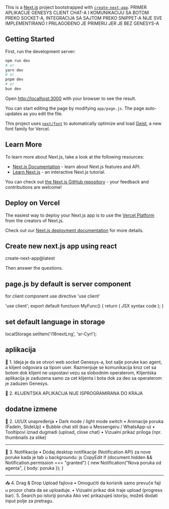 This is a [Next.js](https://nextjs.org) project bootstrapped with [`create-next-app`](https://nextjs.org/docs/app/api-reference/cli/create-next-app).
PRIMER APLIKACIJE GENESYS CLIENT CHAT-A I KOMUNIKACIJU SA BOTOM PREKO SOCKET-A, INTEGRACIJA SA SAJTOM PREKO SNIPPET-A
NIJE SVE IMPLEMENTIRANO I PRILAGOĐENO JE PRIMERU JER JE BEZ GENESYS-A
## Getting Started

First, run the development server:

```bash
npm run dev
# or
yarn dev
# or
pnpm dev
# or
bun dev
```

Open [http://localhost:3000](http://localhost:3000) with your browser to see the result.

You can start editing the page by modifying `app/page.js`. The page auto-updates as you edit the file.

This project uses [`next/font`](https://nextjs.org/docs/app/building-your-application/optimizing/fonts) to automatically optimize and load [Geist](https://vercel.com/font), a new font family for Vercel.

## Learn More

To learn more about Next.js, take a look at the following resources:

- [Next.js Documentation](https://nextjs.org/docs) - learn about Next.js features and API.
- [Learn Next.js](https://nextjs.org/learn) - an interactive Next.js tutorial.

You can check out [the Next.js GitHub repository](https://github.com/vercel/next.js) - your feedback and contributions are welcome!

## Deploy on Vercel

The easiest way to deploy your Next.js app is to use the [Vercel Platform](https://vercel.com/new?utm_medium=default-template&filter=next.js&utm_source=create-next-app&utm_campaign=create-next-app-readme) from the creators of Next.js.

Check out our [Next.js deployment documentation](https://nextjs.org/docs/app/building-your-application/deploying) for more details.

## Create new next.js app using react

create-next-app@latest

Then answer the questions.

## page.js by default is server component

for client component use directive 'use client'

'use client';
export default functuon MyFunc() {
return ( JSX syntax code );
}
## set default language in storage 

localStorage.setItem('i18nextLng', 'sr-Cyrl');

## aplikacija
🔔 1. Ideja je da se otvori web socket Genesys-a, bot salje poruke kao agent, a klijent odgovara sa tipom user.
		Razmenjuje se komunikacija kroz cet sa botom dok klijent ne uspostavi vezu sa slobodnim operaterom, 
		Klijentska aplikacija je zaduzena samo za cet klijenta i bota dok za deo sa operaterom je zaduzen Genesys.
		
🔔 2. KLIJENTSKA APLIKACIJA NIJE ISPROGRAMIRANA DO KRAJA 

## dodatne izmene
💬 2. UI/UX unapređenja
•	Dark mode / light mode switch
•	Animacije poruka (FadeIn, SlideUp)
•	Bubble chat stil (kao u Messengeru / WhatsApp-u)
•	Tooltipovi iznad dugmadi (upload, close chat)
•	Vizualni prikaz priloga (npr. thumbnails za slike)
________________________________________
🔔 3. Notifikacije
•	Dodaj desktop notifikacije (Notification API) za nove poruke kada je tab u backgroundu:
js
CopyEdit
if (document.hidden && Notification.permission === "granted") {
   new Notification("Nova poruka od agenta", { body: poruka });
}
________________________________________
📥 4. Drag & Drop Upload fajlova
•	Omogućiti da korisnik samo prevuče fajl u prozor chata da se uploaduje.
•	Vizualni prikaz dok traje upload (progress bar).
5. Search po istoriji poruka
Ako već prikazuješ istoriju, možeš dodati input polje za pretragu.
